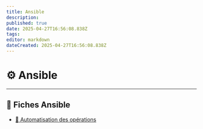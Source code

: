 ```yaml
---
title: Ansible
description: 
published: true
date: 2025-04-27T16:56:08.838Z
tags: 
editor: markdown
dateCreated: 2025-04-27T16:56:08.838Z
---
```


# ⚙️ Ansible

---

## 📂 Fiches Ansible

- [🔄 Automatisation des opérations](Automatisation_operations)

